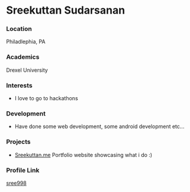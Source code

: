 # Sreekuttan Sudarsanan

### Location

Philadlephia, PA

### Academics

Drexel University

### Interests

- I love to go to hackathons

### Development

- Have done some web development, some android development etc...

### Projects

- [Sreekuttan.me](https://github.com/sree98/sree98.github.io) Portfolio website showcasing what i do :)

### Profile Link

[sree998](https://github.com/sree98/)
